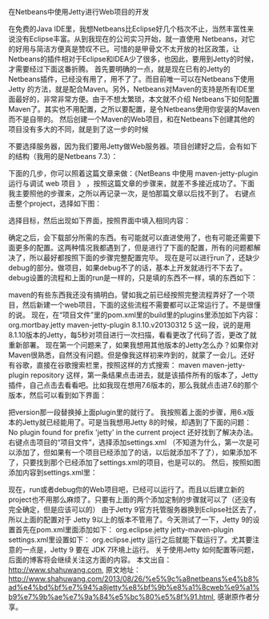 在Netbeans中使用Jetty进行Web项目的开发

在免费的Java IDE里，我想Netbeans比Eclipse好几个档次不止，当然丰富性来说没有Eclipse丰富。从到我现在的公司实习开始，就一直使用 Netbeans，对它的好用与简洁方便真是赞叹不已。可惜的是甲骨文不太开放的社区政策，让Netbeans的插件相对于Eclipse和IDEA少了很多，也因此，要用到Jetty的时候，才需要经过下面这番折腾。
首先要明确的一点，就是现在已有的Jetty的Netbeans插件，已经没有用了，用不了了。而目前唯一可以在Netbeans下使用Jetty 的方法，就是配合Maven。另外，Netbeans对Maven的支持是所有IDE里面最好的，非常非常方便。由于不想太繁琐，本文就不介绍 Netbeans下如何配置Maven了。其实也不用配置，之所以要配置，是令Netbeans使用你安装的Maven而不是自带的。
然后创建一个Maven的Web项目，和在Netbeans下创建其他的项目没有多大的不同，就是到了这一步的时候
 
不要选择服务器，因为我们要用Jetty做Web服务器。项目创建好之后，会有如下的结构（我用的是Netbeans 7.3）：
 
下面的几步，你可以照着这篇文章来做：《NetBeans 中使用 maven-jetty-plugin 运行与调试 web 项目 》 ，按照这篇文章的步骤来，就差不多接近成功了。下面我主要照他的步骤来，之所以再记录一次，是怕那篇文章以后找不到了。
右键点击整个project，选择如下图：
 
选择目标，然后出现如下界面，按照界面中填入相同内容：
 
确定之后，会下载部分所需的东西。有可能就可以直进使用了，也有可能还需要下面更多的配置。这两种情况我都遇到了，但是进行了下面的配置，所有的问题都解决了，所以最好都按照下面的步骤完整配置完毕。
现在是可以进行run了，还缺少debug的部分。做项目，如果debug不了的话，基本上开发就进行不下去了。debug设置的流程和上面的run是一样的，只是填的东西不一样，填的东西如下：
 
maven的有些东西我还没有搞明白。譬如我之前已经按照完整流程弄好了一个项目，然后新建一个web项目，下面的这些流程不需要都可以正常运行了。不是很懂的说。
现在，在“项目文件”里的pom.xml里的build里的plugins里添加如下内容： 
<plugin>
<groupId>org.mortbay.jetty</groupId>
<artifactId>maven-jetty-plugin</artifactId>
   <version>8.1.10.v20130312</version>
<configuration>
<scanIntervalSeconds>5</scanIntervalSeconds>
</configuration>
</plugin>
这一段，说的是用8.1.10版本的Jetty，每5秒对项目进行一次扫描，看看更改了代码了否，更改了就重新部署。 
现在第一个问题来了，如果我想用其他版本的Jetty怎么办？如果你对Maven很熟悉，自然没有问题。但是像我这样初来咋到的，就蒙了一会儿。还好有谷歌，直接在谷歌搜索栏里，按照这样的方式搜索： 
maven maven-jetty-plugin repository 
这样，第一条结果点击进去，就是该插件所有的版本了，Jetty插件，自己点击去看看吧。比如我现在想用7.6版本的，那么我就点击进7.6的那个版本，然后可以看到如下界面： 
 
把version那一段替换掉上面plugin里的就行了。 
我按照着上面的步骤，用6.x版本的Jetty就已经能用了。可是当我想用Jetty 8的时候，却遇到了下面的问题： 
No plugin found for prefix 'jetty' in the current project
还好找到了解决办法。右键点击项目的“项目文件”，选择添加settings.xml （不知道为什么，第一次是可以添加了，但如果有一个项目已经添加了的话，以后就添加不了了），如果添加不了，只要找到那个已经添加了settings.xml的项目，也是可以的。 
然后，按照如图添加内容到settings.xml里： 
 
现在，run或者debug你的Web项目吧，已经可以运行了。而且以后建立新的project也不用那么麻烦了。只要有上面的两个添加定制的步骤就可以了（还没有完全确定，但是应该可以的） 
由于Jetty 9官方托管服务器换到Eclipse社区去了，所以上面的配置对于 Jetty 9以上的版本不管用了。今天测试了一下，Jetty 9的设置首先在pom.xml里面添加如下：
<plugin>
<groupId>org.eclipse.jetty</groupId>
<artifactId>jetty-maven-plugin</artifactId>
</plugin>
settings.xml里设置如下：
<pluginGroups>
<pluginGroup>org.eclipse.jetty</pluginGroup>
</pluginGroups>
运行之后就能下载运行了。尤其要注意的一点是，Jetty 9 要在 JDK 7环境上运行。
关于使用Jetty 如何配置等问题，后面的博客将会继续关注这方面的内容。
本文出自：http://www.shahuwang.com, 原文地址：http://www.shahuwang.com/2013/08/26/%e5%9c%a8netbeans%e4%b8%ad%e4%bd%bf%e7%94%a8jetty%e8%bf%9b%e8%a1%8cweb%e9%a1%b9%e7%9b%ae%e7%9a%84%e5%bc%80%e5%8f%91.html, 感谢原作者分享。 
